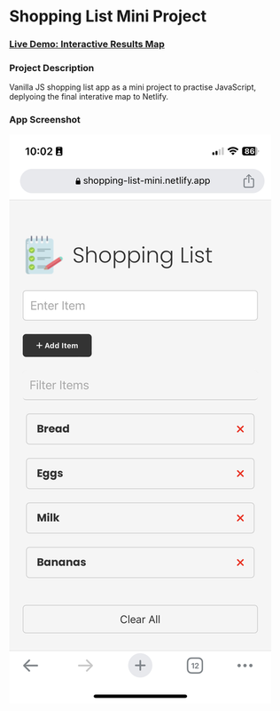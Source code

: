 # Shopping List Mini Project

### [Live Demo: Interactive Results Map](shopping-list-mini.netlify.app)

### Project Description
Vanilla JS shopping list app as a mini project to practise JavaScript, deplyoing the final interative map to Netlify.

### App Screenshot
![Screenshot of app on mobile](/images/screenshot.jpeg)
